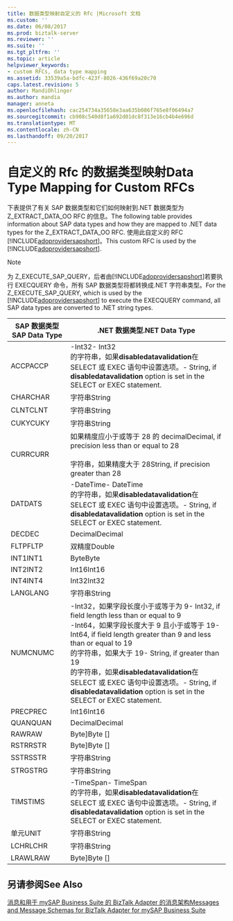 ```yaml
---
title: 数据类型映射自定义的 Rfc |Microsoft 文档
ms.custom: ''
ms.date: 06/08/2017
ms.prod: biztalk-server
ms.reviewer: ''
ms.suite: ''
ms.tgt_pltfrm: ''
ms.topic: article
helpviewer_keywords:
- custom RFCs, data type mapping
ms.assetid: 33539a5a-bdfc-423f-8026-436f69a20c70
caps.latest.revision: 5
author: MandiOhlinger
ms.author: mandia
manager: anneta
ms.openlocfilehash: cac254734a35658e3aa635b086f765e8f06494a7
ms.sourcegitcommit: cb908c540d8f1a692d01dc8f313e16cb4b4e696d
ms.translationtype: MT
ms.contentlocale: zh-CN
ms.lasthandoff: 09/20/2017
---
```

# <a name="data-type-mapping-for-custom-rfcs"></a><span data-ttu-id="0c844-102">自定义的 Rfc 的数据类型映射</span><span class="sxs-lookup"><span data-stu-id="0c844-102">Data Type Mapping for Custom RFCs</span></span>
<span data-ttu-id="0c844-103">下表提供了有关 SAP 数据类型和它们如何映射到.NET 数据类型为 Z_EXTRACT_DATA_OO RFC 的信息。</span><span class="sxs-lookup"><span data-stu-id="0c844-103">The following table provides information about SAP data types and how they are mapped to .NET data types for the Z_EXTRACT_DATA_OO RFC.</span></span> <span data-ttu-id="0c844-104">使用此自定义的 RFC [!INCLUDE[adoprovidersapshort](../../includes/adoprovidersapshort-md.md)]。</span><span class="sxs-lookup"><span data-stu-id="0c844-104">This custom RFC is used by the [!INCLUDE[adoprovidersapshort](../../includes/adoprovidersapshort-md.md)].</span></span>  
  
> [!NOTE]
>  <span data-ttu-id="0c844-105">为 Z_EXECUTE_SAP_QUERY，后者由[!INCLUDE[adoprovidersapshort](../../includes/adoprovidersapshort-md.md)]若要执行 EXECQUERY 命令，所有 SAP 数据类型将都转换成.NET 字符串类型。</span><span class="sxs-lookup"><span data-stu-id="0c844-105">For the Z_EXECUTE_SAP_QUERY, which is used by the [!INCLUDE[adoprovidersapshort](../../includes/adoprovidersapshort-md.md)] to execute the EXECQUERY command, all SAP data types are converted to .NET string types.</span></span>  
  
|<span data-ttu-id="0c844-106">SAP 数据类型</span><span class="sxs-lookup"><span data-stu-id="0c844-106">SAP Data Type</span></span>|<span data-ttu-id="0c844-107">.NET 数据类型</span><span class="sxs-lookup"><span data-stu-id="0c844-107">.NET Data Type</span></span>|  
|-------------------|--------------------|  
|<span data-ttu-id="0c844-108">ACCP</span><span class="sxs-lookup"><span data-stu-id="0c844-108">ACCP</span></span>|<span data-ttu-id="0c844-109">-Int32</span><span class="sxs-lookup"><span data-stu-id="0c844-109">-   Int32</span></span><br /><span data-ttu-id="0c844-110">的字符串，如果**disabledatavalidation**在 SELECT 或 EXEC 语句中设置选项。</span><span class="sxs-lookup"><span data-stu-id="0c844-110">-   String, if **disabledatavalidation** option is set in the SELECT or EXEC statement.</span></span>|  
|<span data-ttu-id="0c844-111">CHAR</span><span class="sxs-lookup"><span data-stu-id="0c844-111">CHAR</span></span>|<span data-ttu-id="0c844-112">字符串</span><span class="sxs-lookup"><span data-stu-id="0c844-112">String</span></span>|  
|<span data-ttu-id="0c844-113">CLNT</span><span class="sxs-lookup"><span data-stu-id="0c844-113">CLNT</span></span>|<span data-ttu-id="0c844-114">字符串</span><span class="sxs-lookup"><span data-stu-id="0c844-114">String</span></span>|  
|<span data-ttu-id="0c844-115">CUKY</span><span class="sxs-lookup"><span data-stu-id="0c844-115">CUKY</span></span>|<span data-ttu-id="0c844-116">字符串</span><span class="sxs-lookup"><span data-stu-id="0c844-116">String</span></span>|  
|<span data-ttu-id="0c844-117">CURR</span><span class="sxs-lookup"><span data-stu-id="0c844-117">CURR</span></span>|<span data-ttu-id="0c844-118">如果精度应小于或等于 28 的 decimal</span><span class="sxs-lookup"><span data-stu-id="0c844-118">Decimal, if precision less than or equal to 28</span></span><br /><br /> <span data-ttu-id="0c844-119">字符串，如果精度大于 28</span><span class="sxs-lookup"><span data-stu-id="0c844-119">String, if precision greater than 28</span></span>|  
|<span data-ttu-id="0c844-120">DAT</span><span class="sxs-lookup"><span data-stu-id="0c844-120">DATS</span></span>|<span data-ttu-id="0c844-121">-DateTime</span><span class="sxs-lookup"><span data-stu-id="0c844-121">-   DateTime</span></span><br /><span data-ttu-id="0c844-122">的字符串，如果**disabledatavalidation**在 SELECT 或 EXEC 语句中设置选项。</span><span class="sxs-lookup"><span data-stu-id="0c844-122">-   String, if **disabledatavalidation** option is set in the SELECT or EXEC statement.</span></span>|  
|<span data-ttu-id="0c844-123">DEC</span><span class="sxs-lookup"><span data-stu-id="0c844-123">DEC</span></span>|<span data-ttu-id="0c844-124">Decimal</span><span class="sxs-lookup"><span data-stu-id="0c844-124">Decimal</span></span>|  
|<span data-ttu-id="0c844-125">FLTP</span><span class="sxs-lookup"><span data-stu-id="0c844-125">FLTP</span></span>|<span data-ttu-id="0c844-126">双精度</span><span class="sxs-lookup"><span data-stu-id="0c844-126">Double</span></span>|  
|<span data-ttu-id="0c844-127">INT1</span><span class="sxs-lookup"><span data-stu-id="0c844-127">INT1</span></span>|<span data-ttu-id="0c844-128">Byte</span><span class="sxs-lookup"><span data-stu-id="0c844-128">Byte</span></span>|  
|<span data-ttu-id="0c844-129">INT2</span><span class="sxs-lookup"><span data-stu-id="0c844-129">INT2</span></span>|<span data-ttu-id="0c844-130">Int16</span><span class="sxs-lookup"><span data-stu-id="0c844-130">Int16</span></span>|  
|<span data-ttu-id="0c844-131">INT4</span><span class="sxs-lookup"><span data-stu-id="0c844-131">INT4</span></span>|<span data-ttu-id="0c844-132">Int32</span><span class="sxs-lookup"><span data-stu-id="0c844-132">Int32</span></span>|  
|<span data-ttu-id="0c844-133">LANG</span><span class="sxs-lookup"><span data-stu-id="0c844-133">LANG</span></span>|<span data-ttu-id="0c844-134">字符串</span><span class="sxs-lookup"><span data-stu-id="0c844-134">String</span></span>|  
|<span data-ttu-id="0c844-135">NUMC</span><span class="sxs-lookup"><span data-stu-id="0c844-135">NUMC</span></span>|<span data-ttu-id="0c844-136">-Int32，如果字段长度小于或等于为 9</span><span class="sxs-lookup"><span data-stu-id="0c844-136">-   Int32, if field length less than or equal to 9</span></span><br /><span data-ttu-id="0c844-137">-Int64，如果字段长度大于 9 且小于或等于 19</span><span class="sxs-lookup"><span data-stu-id="0c844-137">-   Int64, if field length greater than 9 and less than or equal to 19</span></span><br /><span data-ttu-id="0c844-138">的字符串，如果大于 19</span><span class="sxs-lookup"><span data-stu-id="0c844-138">-   String, if greater than 19</span></span><br /><span data-ttu-id="0c844-139">的字符串，如果**disabledatavalidation**在 SELECT 或 EXEC 语句中设置选项。</span><span class="sxs-lookup"><span data-stu-id="0c844-139">-   String, if **disabledatavalidation** option is set in the SELECT or EXEC statement.</span></span>|  
|<span data-ttu-id="0c844-140">PREC</span><span class="sxs-lookup"><span data-stu-id="0c844-140">PREC</span></span>|<span data-ttu-id="0c844-141">Int16</span><span class="sxs-lookup"><span data-stu-id="0c844-141">Int16</span></span>|  
|<span data-ttu-id="0c844-142">QUAN</span><span class="sxs-lookup"><span data-stu-id="0c844-142">QUAN</span></span>|<span data-ttu-id="0c844-143">Decimal</span><span class="sxs-lookup"><span data-stu-id="0c844-143">Decimal</span></span>|  
|<span data-ttu-id="0c844-144">RAW</span><span class="sxs-lookup"><span data-stu-id="0c844-144">RAW</span></span>|<span data-ttu-id="0c844-145">Byte]</span><span class="sxs-lookup"><span data-stu-id="0c844-145">Byte []</span></span>|  
|<span data-ttu-id="0c844-146">RSTR</span><span class="sxs-lookup"><span data-stu-id="0c844-146">RSTR</span></span>|<span data-ttu-id="0c844-147">Byte]</span><span class="sxs-lookup"><span data-stu-id="0c844-147">Byte []</span></span>|  
|<span data-ttu-id="0c844-148">SSTR</span><span class="sxs-lookup"><span data-stu-id="0c844-148">SSTR</span></span>|<span data-ttu-id="0c844-149">字符串</span><span class="sxs-lookup"><span data-stu-id="0c844-149">String</span></span>|  
|<span data-ttu-id="0c844-150">STRG</span><span class="sxs-lookup"><span data-stu-id="0c844-150">STRG</span></span>|<span data-ttu-id="0c844-151">字符串</span><span class="sxs-lookup"><span data-stu-id="0c844-151">String</span></span>|  
|<span data-ttu-id="0c844-152">TIMS</span><span class="sxs-lookup"><span data-stu-id="0c844-152">TIMS</span></span>|<span data-ttu-id="0c844-153">-TimeSpan</span><span class="sxs-lookup"><span data-stu-id="0c844-153">-   TimeSpan</span></span><br /><span data-ttu-id="0c844-154">的字符串，如果**disabledatavalidation**在 SELECT 或 EXEC 语句中设置选项。</span><span class="sxs-lookup"><span data-stu-id="0c844-154">-   String, if **disabledatavalidation** option is set in the SELECT or EXEC statement.</span></span>|  
|<span data-ttu-id="0c844-155">单元</span><span class="sxs-lookup"><span data-stu-id="0c844-155">UNIT</span></span>|<span data-ttu-id="0c844-156">字符串</span><span class="sxs-lookup"><span data-stu-id="0c844-156">String</span></span>|  
|<span data-ttu-id="0c844-157">LCHR</span><span class="sxs-lookup"><span data-stu-id="0c844-157">LCHR</span></span>|<span data-ttu-id="0c844-158">字符串</span><span class="sxs-lookup"><span data-stu-id="0c844-158">String</span></span>|  
|<span data-ttu-id="0c844-159">LRAW</span><span class="sxs-lookup"><span data-stu-id="0c844-159">LRAW</span></span>|<span data-ttu-id="0c844-160">Byte]</span><span class="sxs-lookup"><span data-stu-id="0c844-160">Byte []</span></span>|  
  
## <a name="see-also"></a><span data-ttu-id="0c844-161">另请参阅</span><span class="sxs-lookup"><span data-stu-id="0c844-161">See Also</span></span>  
 [<span data-ttu-id="0c844-162">消息和用于 mySAP Business Suite 的 BizTalk Adapter 的消息架构</span><span class="sxs-lookup"><span data-stu-id="0c844-162">Messages and Message Schemas for BizTalk Adapter for mySAP Business Suite</span></span>](../../adapters-and-accelerators/adapter-sap/messages-and-message-schemas-for-biztalk-adapter-for-mysap-business-suite.md)